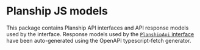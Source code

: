 # Planship JS models

This package contains Planship API interfaces and API response models used by the interface. Response models used by the [`PlanshipApi` interface](./docs/interfaces/PlanshipApi.md) have been auto-generated using the OpenAPI typescript-fetch generator.

